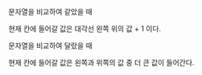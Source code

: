 문자열을 비교하여 같았을 때

현재 칸에 들어갈 값은 대각선 왼쪽 위의 값 + 1 이다.

문자열을 비교하여 달랐을 때

현재 칸에 들어갈 값은 왼쪽과 위쪽의 값 중 더 큰 값이 들어간다.